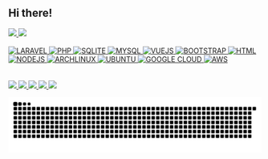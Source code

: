 ## Hi there!
<div>
	<a href="https://beacons.ai/vitormmicillo">
	<img height="180em" src="https://github-readme-stats.vercel.app/api?username=vitormicillo&show_icons=true&theme=chartreuse-dark&include_all_commits=true&count_private=true"/>
	<img height="180em" src="https://github-readme-stats.vercel.app/api/top-langs/?username=vitormicillo&layout=compact&langs_count=7&theme=chartreuse-dark"/>
</div>

<div style="display: inline_block"><br>
	<img alt="LARAVEL" src="https://img.shields.io/badge/Laravel-FF2D20?style=for-the-badge&logo=laravel&logoColor=white">
	<img alt="PHP" src="https://img.shields.io/badge/PHP-777BB4?style=for-the-badge&logo=php&logoColor=white">
	<img alt="SQLITE" src="https://img.shields.io/badge/SQLite-07405E?style=for-the-badge&logo=sqlite&logoColor=whit">
	<img alt="MYSQL" src="https://img.shields.io/badge/MySQL-00000F?style=for-the-badge&logo=mysql&logoColor=white">
	<img alt="VUEJS" src="https://img.shields.io/badge/Vue.js-35495E?style=for-the-badge&logo=vue.js&logoColor=4FC08D">
	<img alt="BOOTSTRAP" src="https://img.shields.io/badge/Bootstrap-563D7C?style=for-the-badge&logo=bootstrap&logoColor=white">
	<img alt="HTML" src="https://img.shields.io/badge/HTML-239120?style=for-the-badge&logo=html5&logoColor=white">
	<img alt="NODEJS" src="https://img.shields.io/badge/Node.js-43853D?style=for-the-badge&logo=node.js&logoColor=white">
	<img alt="ARCHLINUX" src="https://img.shields.io/badge/Arch_Linux-1793D1?style=for-the-badge&logo=arch-linux&logoColor=white">
	<img alt="UBUNTU" src="https://img.shields.io/badge/Ubuntu-E95420?style=for-the-badge&logo=ubuntu&logoColor=white">
	<img alt="GOOGLE CLOUD" src="https://img.shields.io/badge/Google_Cloud-4285F4?style=for-the-badge&logo=google-cloud&logoColor=white">
	<img alt="AWS" src="https://img.shields.io/badge/Amazon_AWS-232F3E?style=for-the-badge&logo=amazon-aws&logoColor=white">
</div>
  
<br> 
 
<div style="display: inline_block"><br>
<a href="https://bit.ly/doode-youtube" target="_blank">
	<img src="https://img.shields.io/badge/YouTube-FF0000?style=for-the-badge&logo=youtube&logoColor=white" target="_blank">
</a>

<a href="https://instagram.com/vitormicillo" target="_blank">
	<img src="https://img.shields.io/badge/-Instagram-%23E4405F?style=for-the-badge&logo=instagram&logoColor=white" target="_blank">
</a>

<a href="mailto:doode@doode.com.br">
	<img src="https://img.shields.io/badge/-Gmail-%23333?style=for-the-badge&logo=gmail&logoColor=white" target="_blank">
</a>

<a href="https://www.linkedin.com/in/vitormicillo" target="_blank">
	<img src="https://img.shields.io/badge/-LinkedIn-%230077B5?style=for-the-badge&logo=linkedin&logoColor=white" target="_blank">
</a>

<a href="https://bit.ly/doode-social" target="_blank">
	<img src="https://img.shields.io/badge/Slack-4A154B?style=for-the-badge&logo=slack&logoColor=white" target="_blank">
</a>

![Snake animation](https://github.com/vitormicillo/vitormicillo/blob/output/github-contribution-grid-snake.svg)
</div>

